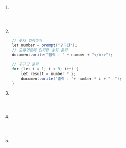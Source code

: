 1.
``` java script
    
    
```

2.
``` java script
    // 숫자 입력하기
    let number = prompt("구구단");
    // 도큐먼트에 입력한 숫자 출력
    document.write("입력 : " + number + "</br>");
        
    // 구구단 출력
    for (let i = 1; i < 9; i++) {
        let result = number * i;
        document.write("출력 : "+ number * i + "  ");
    }         
```

3.
``` java script
    
    
```
4.
``` java script
    
    
```
5.
``` java script
    
    
```
